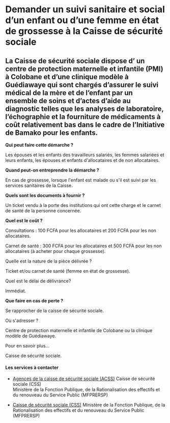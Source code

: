 # Demander un suivi sanitaire et social d’un enfant ou d’une femme en état de grossesse à la Caisse de sécurité sociale

La Caisse de sécurité sociale dispose d’ un centre de protection maternelle et infantile (PMI) à Colobane et d’une clinique modèle à Guédiawaye qui sont chargés d’assurer le suivi médical de la mère et de l’enfant par un ensemble de soins et d’actes d’aide au diagnostic telles que les analyses de laboratoire, l’échographie et la fourniture de médicaments à coût relativement bas dans le cadre de l’Initiative de Bamako pour les enfants.
------------------------------------------------------------------------------------------------------------------------------------------------------------------------------------------------------------------------------------------------------------------------------------------------------------------------------------------------------------------------------------------------------------------------------------------------------

**Qui peut faire cette démarche ?**

Les épouses et les enfants des travailleurs salariés, les femmes salariées et leurs enfants, les épouses et enfants d'allocataires et de non allocataires.

**Quand peut-on entreprendre la démarche ?**

En cas de grossesse, lorsque l'enfant est malade ou s'il est suivi par les services sanitaires de la Caisse.

**Quels sont les documents à fournir ?**

Un ticket vendu à la porte des institutions qui ont cette charge et le carnet de santé de la personne concernée.

**Quel est le coût ?**

Consultations : 100 FCFA pour les allocataires et 200 FCFA pour les non allocataires.

Carnet de santé : 300 FCFA pour les allocataires et 500 FCFA pour les non allocataires (à acheter pour chaque grossesse).

Quelle est la nature de la pièce délivrée ?

Ticket et/ou carnet de santé (femme en état de grossesse).

Quel est le délai de délivrance?

Immédiat.

**Que faire en cas de perte ?**

Se rapprocher de la caisse de sécurité sociale.

Où s'adresser ?

Centre de protection maternelle et infantile de Colobane ou la clinique modèle de Guédiawaye.  

Pour en savoir plus...

Caisse de sécurité sociale.

#### Les services à contacter

*   [Agences de la caisse de sécurité sociale (ACSS)](../../../services/agences-de-la-caisse-de-securite-sociale-acss.md) Caisse de sécurité sociale (CSS)  
    Ministère de la Fonction Publique, de la Rationalisation des effectifs et du renouveau du Service Public (MFPRERSP)  
    
*   [Caisse de sécurité sociale (CSS)](../../../services/caisse-de-securite-sociale-css.md) Ministère de la Fonction Publique, de la Rationalisation des effectifs et du renouveau du Service Public (MFPRERSP)